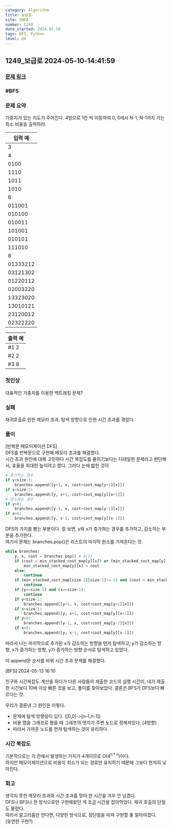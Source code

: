 ```yaml
---
category: Algorithm
title: 보급로
site: SWEA
number: 1249
date_started: 2024.05.10
tags: BFS, Python
level: D4
---
```


## 1249\_보급로 2024-05-10-14:41:59

### [문제 링크](https://swexpertacademy.com/main/code/problem/problemDetail.do?contestProbId=AV15QRX6APsCFAYD)

### #BFS

### 문제 요약

가중치가 있는 지도가 주어진다. 4방으로 1칸 씩 이동하여 0, 0에서 N-1, N-1까지 가는 최소 비용을 출력하라.

| 입력 예  |
| -------- |
| 3        |
| 4        |
| 0100     |
| 1110     |
| 1011     |
| 1010     |
| 6        |
| 011001   |
| 010100   |
| 010011   |
| 101001   |
| 010101   |
| 111010   |
| 8        |
| 01333212 |
| 03121302 |
| 01220112 |
| 02003220 |
| 13323020 |
| 13010121 |
| 23120012 |
| 02322220 |

| 출력 예 |
| ------- |
| #1 2    |
| #2 2    |
| #3 8    |

### 첫인상

대표적인 가중치를 이용한 백트래킹 문제?

### 실패

재귀호출로 인한 메모리 초과, 탐색 방향으로 인한 시간 초과를 겪었다.

### 풀이

[반복문 메모이제이션 DFS]  
DFS를 반복문으로 구현해 메모리 초과를 해결했다.  
시간 초과 원인에 대해 고민하다 시간 복잡도를 줄이기보다는 디테일한 문제라고 판단해서, 효율을 최대한 높이려고 했다. 그러다 눈에 밟힌 것이

```python
# 증가하는 경우
if y<size-1:
    branches.append([y+1, x, cost+cost_map[y+1][x]])
if x<size-1:
    branches.append([y, x+1, cost+cost_map[y][x+1]])
# 감소하는 경우
if y>0:
    branches.append([y-1, x, cost+cost_map[y-1][x]])
if x>0:
    branches.append([y, x-1, cost+cost_map[y][x-1]])
```

DFS의 가지를 뻗는 부분이다. 잘 보면, y와 x가 증가하는 경우를 추가하고, 감소하는 부분을 추가한다.  
여기서 문제는 branches.pop()은 리스트의 마지막 원소를 가져온다는 것.

```python
while branches:
    y, x, cost = branches.pop() # O(1)
    if (cost < min_stacked_cost_map[y][x]) or (min_stacked_cost_map[y][x]==-1):
        min_stacked_cost_map[y][x] = cost
    else:
        continue
    if (min_stacked_cost_map[size-1][size-1]!=-1) and (cost > min_stacked_cost_map[size-1][size-1]):
        continue
    if (y==size-1) and (x==size-1):
        continue
    if y<size-1:
        branches.append([y+1, x, cost+cost_map[y+1][x]])
    if x<size-1:
        branches.append([y, x+1, cost+cost_map[y][x+1]])
    if y>0:
        branches.append([y-1, x, cost+cost_map[y-1][x]])
    if x>0:
        branches.append([y, x-1, cost+cost_map[y][x-1]])
```

따라서 나는 마지막으로 추가된 x가 감소하는 방향을 먼저 탐색하고, y가 감소하는 방향, x가 증가하는 방향, y가 증가하는 방향 순서로 탐색하고 있었다.

이 append문 순서를 바꿔 시간 초과 문제를 해결했다.

[BFS] 2024-05-13 16:10

친구와 시간복잡도 계산을 하다가 다른 사람들이 제출한 코드의 실행 시간이, 내가 제출한 시간보다 10배 이상 빠른 것을 보고, 풀이를 찾아보았다. 결론은 BFS가 DFS보다 빠르다는 것.

우리가 결론낸 그 원인은 이렇다.

-   문제에 탐색 방향성이 있다. ([0,0]->[n-1,n-1])
-   비용 맵을 그래프로 봤을 때 그래프의 엣지가 주변 노드로 정해져있다. (4방향)
-   따라서 가까운 노드를 먼저 탐색하는 것이 유리하다.

### 시간 복잡도

기본적으로는 각 칸에서 발생하는 가지가 4개이므로 $O(4^{n*n})$이다.  
하지만 메모이제이션으로 비용이 최소가 되는 경로만 유지하기 때문에 그보다 현저히 낮아진다.

### 회고

생각지 못한 메모리 초과와 시간 초과를 맞아 한 시간을 겨우 안 넘겼다.  
DFS나 BFS나 한 방식으로만 구현해왔던 게 조금 시간을 잡아먹었다. 재귀 호출의 단점도 몰랐다.  
따라서 알고리즘만 안다면, 다양한 방식으로, 장단점을 따져 구현할 줄 알아야겠다.  
(유연한 구현?)
